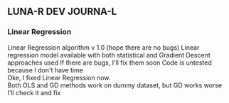## LUNA-R DEV JOURNA-L

### Linear Regression
Linear Regression algorithm v 1.0 (hope there are no bugs)
Linear regression model available with both statistical and Gradient Descent approaches used
If there are bugs, I'll fix them soon
Code is untested because I don't have time<br>
Oke, I fixed Linear Regression now.<br>
Both OLS and GD methods work on dummy dataset, but GD works worse<br>
I'll check it and fix<br>
